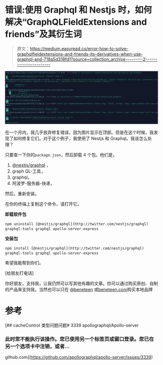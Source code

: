 # 错误:使用 Graphql 和 Nestjs 时，如何解决“GraphQLFieldExtensions and friends”及其衍生词

> 原文：<https://medium.easyread.co/error-how-to-solve-graphqlfieldextensions-and-friends-its-derivatives-when-use-graphql-and-718a5d318fd1?source=collection_archive---------2----------------------->

![](img/af48b52be6ec8173d12a2a705dbdc523.png)

在一个月内，我几乎放弃修复错误，因为图片显示在顶部。但是在这个时候，我发现了如何修复它们。对于这个例子，我使用了 Nestjs 和 Graphql。我该怎么处理？

只要查一下你的`package.json`，然后卸载 4 个包。他们是，

1.  [@nestjs/graphql](http://twitter.com/nestjs/graphql) ，
2.  graph QL-工具，
3.  graphql，
4.  阿波罗-服务器-快递，

然后，重新安装。

在你的终端上复制这个命令，请打开它。

**卸载软件包**

```
npm uninstall [@nestjs/graphql](http://twitter.com/nestjs/graphql) graphql-tools graphql apollo-server-express
```

**安装包**

```
npm install [@nestjs/graphql](http://twitter.com/nestjs/graphql) graphql-tools graphql apollo-server-express
```

希望我能帮到你们。

[给朋友打电话]

你好朋友，支持我，让我仍然可以写其他有趣的文章。你可以通过购买原创、自制的产品来支持我，当然也可以只在 [@beneteen](http://twitter.com/beneteen) 或[beneteen.com](https://beneteen.com/)购买本地品牌

# 参考

[](https://github.com/apollographql/apollo-server/issues/3339) [## cacheControl 类型问题问题# 3339 apollographql/Apollo-server

### 此时您不能执行该操作。您已使用另一个标签页或窗口登录。您已在另一个选项卡中注销，或者…

github.com](https://github.com/apollographql/apollo-server/issues/3339)